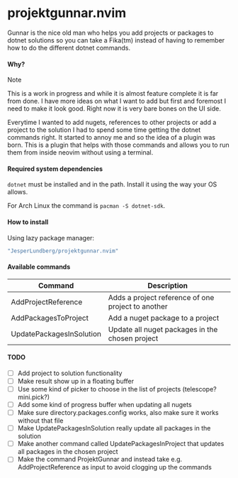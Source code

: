 # projektgunnar.nvim

Gunnar is the nice old man who helps you add projects or packages to dotnet solutions so you can take a Fika(tm) instead of having to remember how to do the different dotnet commands.

#### Why?

> [!NOTE]
> This is a work in progress and while it is almost feature complete it is far from done. I have more ideas on what I want to add but first and foremost I need to make it look good. Right now it is very bare bones on the UI side.

Everytime I wanted to add nugets, references to other projects or add a project to the solution I had to spend some time getting the dotnet commands right. It started to annoy me and so the idea of a plugin was born. This is a plugin that helps with those commands and allows you to run them from inside neovim without using a terminal.

#### Required system dependencies

`dotnet` must be installed and in the path.
Install it using the way your OS allows.

For Arch Linux the command is `pacman -S dotnet-sdk`.

#### How to install

Using lazy package manager:

```lua
"JesperLundberg/projektgunnar.nvim"
```

#### Available commands

| Command | Description |
| --- | --- |
| AddProjectReference | Adds a project reference of one project to another |
| AddPackagesToProject | Add a nuget package to a project |
| UpdatePackagesInSolution | Update all nuget packages in the chosen project |

#### TODO

- [ ] Add project to solution functionality
- [ ] Make result show up in a floating buffer
- [ ] Use some kind of picker to choose in the list of projects (telescope? mini.pick?)
- [ ] Add some kind of progress buffer when updating all nugets
- [ ] Make sure directory.packages.config works, also make sure it works without that file
- [ ] Make UpdatePackagesInSolution really update all packages in the solution
- [ ] Make another command called UpdatePackagesInProject that updates all packages in the chosen project
- [ ] Make the command ProjektGunnar and instead take e.g. AddProjectReference as input to avoid clogging up the commands
